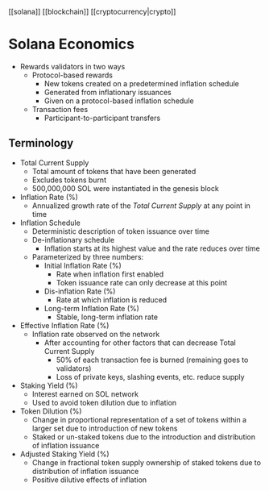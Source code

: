 [[solana]] [[blockchain]] [[cryptocurrency|crypto]]

# Solana Economics
- Rewards validators in two ways
	- Protocol-based rewards
		- New tokens created on a predetermined inflation schedule
		- Generated from inflationary issuances
		- Given on a protocol-based inflation schedule
	- Transaction fees
		- Participant-to-participant transfers

## Terminology
- Total Current Supply
	- Total amount of tokens that have been generated
	- Excludes tokens burnt
	- 500,000,000 SOL were instantiated in the genesis block
- Inflation Rate (%)
	- Annualized growth rate of the *Total Current Supply* at any point in time
- Inflation Schedule
	- Deterministic description of token issuance over time
	- De-inflationary schedule
		- Inflation starts at its highest value and the rate reduces over time
	- Parameterized by three numbers:
		- Initial Inflation Rate (%)
			- Rate when inflation first enabled
			- Token issuance rate can only decrease at this point
		- Dis-inflation Rate (%)
			- Rate at which inflation is reduced
		- Long-term Inflation Rate (%)
			- Stable, long-term inflation rate
- Effective Inflation Rate (%)
	- Inflation rate observed on the network
		- After accounting for other factors that can decrease Total Current Supply
			- 50% of each transaction fee is burned (remaining goes to validators)
			- Loss of private keys, slashing events, etc. reduce supply
- Staking Yield (%)
	- Interest earned on SOL network
	- Used to avoid token dilution due to inflation
- Token Dilution (%)
	- Change in proportional representation of a set of tokens within a larger set due to introduction of new tokens
	- Staked or un-staked tokens due to the introduction and distribution of inflation issuance
- Adjusted Staking Yield (%)
	- Change in fractional token supply ownership of staked tokens due to distribution of inflation issuance
	- Positive dilutive effects of inflation